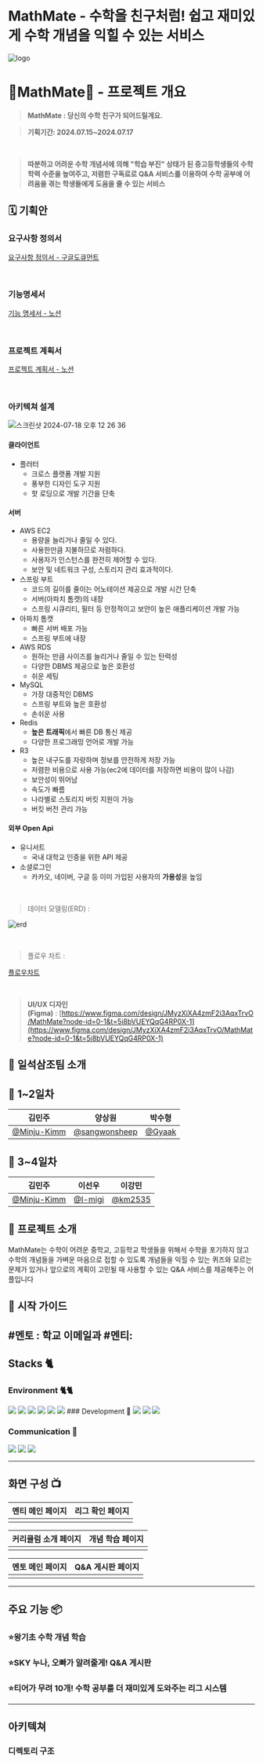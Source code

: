 # MathMate - 수학을 친구처럼! 쉽고 재미있게 수학 개념을 익힐 수 있는 서비스

![logo](./logo.png)

# 🩵MathMate🩵 - 프로젝트 개요

> **MathMate : 당신의 수학 친구가 되어드릴게요.**

> **기획기간: 2024.07.15~2024.07.17**

<br>

> **따분하고 어려운 수학 개념서에 의해 "학습 부진" 상태가 된 중고등학생들의 수학 학력 수준을 높여주고, 저렴한 구독료로 Q&A 서비스를 이용하여 수학 공부에 어려움을 겪는 학생들에게 도움을 줄 수 있는 서비스**

## 🗓️ 기획안

### 요구사항 정의서
[요구사항 정의서 - 구글도큐먼트](https://docs.google.com/spreadsheets/d/1SwFm62ZFwaKZ_Ii6iGEoF-KPWIPlPxRlNmaQUcv1MYc/edit?usp=sharing)

<br>

### 기능명세서
 [기능 명세서 - 노션](https://sincere-nova-ec6.notion.site/cd31748f48af4b04b5fca1513349a272?pvs=4)

<br>

### 프로젝트 계획서
[프로젝트 계획서 - 노션](https://sincere-nova-ec6.notion.site/80697b45493446acb5723012b60797c7?pvs=4)

<br>

### 아키텍쳐 설계
![스크린샷 2024-07-18 오후 12 26 36](https://github.com/user-attachments/assets/1ee4ef9a-5973-492d-9ade-a506147b0f61)

#### 클라이언트
- 플러터
  -  크로스 플랫폼 개발 지원
  -  풍부한 디자인 도구 지원
  -  핫 로딩으로 개발 기간을 단축
#### 서버
- AWS EC2
  - 용량을 늘리거나 줄일 수 있다.
  - 사용한만큼 지불하므로 저렴하다.
  - 사용자가 인스턴스를 완전히 제어할 수 있다.
  - 보안 및 네트워크 구성, 스토리지 관리 효과적이다.
- 스프링 부트
  - 코드의 길이를 줄이는 어노테이션 제공으로 개발 시간 단축
  - 서버(아파치 톰캣)의 내장
  - 스프링 시큐리티, 필터 등 안정적이고 보안이 높은 애플리케이션 개발 가능
- 아파치 톰캣
  -  빠른 서버 배포 가능
  -  스프링 부트에 내장
- AWS RDS
  - 원하는 만큼 사이즈를 늘리거나 줄일 수 있는 탄력성
  - 다양한 DBMS 제공으로 높은 호환성
  - 쉬운 세팅 
- MySQL
  - 가장 대중적인 DBMS
  - 스프링 부트와 높은 호환성
  - 손쉬운 사용
- Redis
  - **높은 트래픽**에서 빠른 DB 통신 제공
  - 다양한 프로그래밍 언어로 개발 가능 
- R3
  - 높은 내구도를 자랑하며 정보를 안전하게 저장 가능
  - 저렴한 비용으로 사용 가능(ec2에 데이터를 저장하면 비용이 많이 나감)
  - 보안성이 뛰어남
  - 속도가 빠름
  - 나라별로 스토리지 버킷 지원이 가능
  - 버킷 버전 관리 가능
#### 외부 Open Api 
- 유니서트
  - 국내 대학교 인증을 위한 API 제공
- 소셜로그인
  - 카카오, 네이버, 구글 등 이미 가입된 사용자의 **가용성**을 높임 



<br>

> 데이터 모델링(ERD) :

![erd](./MathMate.png)

<br>

> 플로우 차트 :

[플로우차트](https://www.figma.com/board/oH6JiSzoebES8RKL24kDVc/Untitled?node-id=0-1&t=KoI5wbtQwKCZmHU1-1)

<br>

> **UI/UX 디자인(Figma)** : [https://www.figma.com/design/JMyzXiXA4zmF2i3AqxTrvO/MathMate?node-id=0-1&t=5i8bVUEYQqG4RP0X-1](https://www.figma.com/design/JMyzXiXA4zmF2i3AqxTrvO/MathMate?node-id=0-1&t=5i8bVUEYQqG4RP0X-1)

## 👥 일석삼조팀 소개

## 🌟 1~2일차

|                    김민주                    |                      양상원                      |               박수형               |
| :------------------------------------------: | :----------------------------------------------: | :--------------------------------: |
| [@Minju-Kimm](https://github.com/Minju-Kimm) | [@sangwonsheep](https://github.com/sangwonsheep) | [@Gyaak](https://github.com/Gyaak) |

## 🌟 3~4일차

|                    김민주                    |                이선우                |                이강민                |
| :------------------------------------------: | :----------------------------------: | :----------------------------------: |
| [@Minju-Kimm](https://github.com/Minju-Kimm) | [@I-migi](https://github.com/I-migi) | [@km2535](https://github.com/km2535) |

## 🌟 프로젝트 소개
MathMate는 수학이 어려운 중학교, 고등학교 학생들을 위해서 수학을 포기하지 않고 수학의 개념들을 가벼운 마음으로 접할 수 있도록 개념들을 익힐 수 있는 퀴즈와 모르는 문제가 있거나 앞으로의 계획이 고민될 때 사용할 수 있는 Q&A 서비스를 제공해주는  어플입니다
## 🌟 시작 가이드
#멘토
: 학교 이메일과 
#멘티:
---

## Stacks 🐈

### Environment 🐈🐈
<img src="https://img.shields.io/badge/Tomcat-F8DC75?style=for-the-badge&logo=apachetomcat&logoColor=white">
<img src="https://img.shields.io/badge/MySQL-4479A1?style=for-the-badge&logo=mysql&logoColor=white">
<img src="https://img.shields.io/badge/amazonrds-527FFF?style=for-the-badge&logo=amazonrds&logoColor=white">

<img src="https://img.shields.io/badge/redis-FF4438?style=for-the-badge&logo=redis&logoColor=white">

<img src="https://img.shields.io/badge/amazons3-569A31?style=for-the-badge&logo=amazons3&logoColor=white">

<img src="https://img.shields.io/badge/amazonec2-FF9900?style=for-the-badge&logo=amazonec2&logoColor=white">
### Development 🔨
<img src="https://img.shields.io/badge/<이름>-<RGB색상>?style=for-the-badge&logo=<로고이름>&logoColor=white">
<img src="https://img.shields.io/badge/<이름>-<RGB색상>?style=for-the-badge&logo=<로고이름>&logoColor=white">
<img src="https://img.shields.io/badge/<이름>-<RGB색상>?style=for-the-badge&logo=<로고이름>&logoColor=white">


</div>

### Communication 💬
<img src="https://img.shields.io/badge/<이름>-<RGB색상>?style=for-the-badge&logo=<로고이름>&logoColor=white">
<img src="https://img.shields.io/badge/<이름>-<RGB색상>?style=for-the-badge&logo=<로고이름>&logoColor=white">
<img src="https://img.shields.io/badge/<이름>-<RGB색상>?style=for-the-badge&logo=<로고이름>&logoColor=white">


---

## 화면 구성 📺

| 멘티 메인 페이지 | 리그 확인 페이지 |
| :--------------: | :--------------: |
|                  |                  |

| 커리큘럼 소개 페이지 | 개념 학습 페이지 |
| :------------------: | :--------------: |
|                      |                  |

| 멘토 메인 페이지 | Q&A 게시판 페이지 |
| :--------------: | :---------------: |
|                  |                   |

---

## 주요 기능 📦

### ⭐️왕기초 수학 개념 학습

### ⭐️SKY 누나, 오빠가 알려줄게! Q&A 게시판

### ⭐️티어가 무려 10개! 수학 공부를 더 재미있게 도와주는 리그 시스템

---

## 아키텍쳐

### 디렉토리 구조

